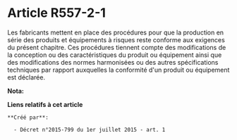 # Article R557-2-1

Les fabricants mettent en place des procédures pour que la production en série des produits et équipements à risques reste
conforme aux exigences du présent chapitre. Ces procédures tiennent compte des modifications de la conception ou des
caractéristiques du produit ou équipement ainsi que des modifications des normes harmonisées ou des autres spécifications
techniques par rapport auxquelles la conformité d'un produit ou équipement est déclarée.

**Nota:**



**Liens relatifs à cet article**

	**Créé par**:

	  - Décret n°2015-799 du 1er juillet 2015 - art. 1
